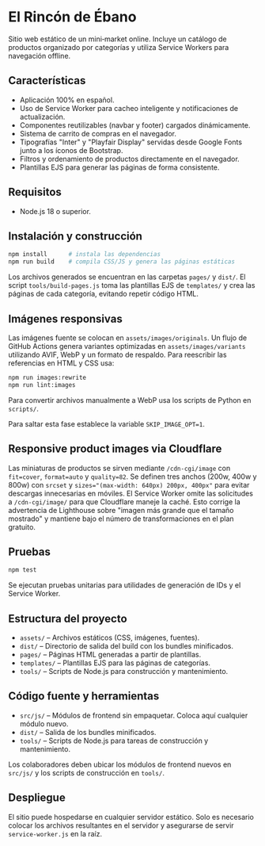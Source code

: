 # El Rincón de Ébano

Sitio web estático de un mini‑market online. Incluye un catálogo de productos organizado por categorías y utiliza Service Workers para navegación offline.

## Características

- Aplicación 100% en español.
- Uso de Service Worker para cacheo inteligente y notificaciones de actualización.
- Componentes reutilizables (navbar y footer) cargados dinámicamente.
- Sistema de carrito de compras en el navegador.
- Tipografías "Inter" y "Playfair Display" servidas desde Google Fonts junto a los íconos de Bootstrap.
- Filtros y ordenamiento de productos directamente en el navegador.
- Plantillas EJS para generar las páginas de forma consistente.

## Requisitos

- Node.js 18 o superior.

## Instalación y construcción

```bash
npm install      # instala las dependencias
npm run build    # compila CSS/JS y genera las páginas estáticas
```

Los archivos generados se encuentran en las carpetas `pages/` y `dist/`.
El script `tools/build-pages.js` toma las plantillas EJS de `templates/` y crea las páginas de cada categoría, evitando repetir código HTML.

## Imágenes responsivas

Las imágenes fuente se colocan en `assets/images/originals`. Un flujo de GitHub Actions genera variantes optimizadas en `assets/images/variants` utilizando AVIF, WebP y un formato de respaldo. Para reescribir las referencias en HTML y CSS usa:

```bash
npm run images:rewrite
npm run lint:images
```

Para convertir archivos manualmente a WebP usa los scripts de Python en `scripts/`.

Para saltar esta fase establece la variable `SKIP_IMAGE_OPT=1`.

## Responsive product images via Cloudflare

Las miniaturas de productos se sirven mediante `/cdn-cgi/image` con `fit=cover`, `format=auto` y `quality=82`.
Se definen tres anchos (200w, 400w y 800w) con `srcset` y `sizes="(max-width: 640px) 200px, 400px"` para evitar descargas innecesarias en móviles.
El Service Worker omite las solicitudes a `/cdn-cgi/image/` para que Cloudflare maneje la caché.
Esto corrige la advertencia de Lighthouse sobre "imagen más grande que el tamaño mostrado" y mantiene bajo el número de transformaciones en el plan gratuito.

## Pruebas

```bash
npm test
```

Se ejecutan pruebas unitarias para utilidades de generación de IDs y el Service Worker.

## Estructura del proyecto

- `assets/` – Archivos estáticos (CSS, imágenes, fuentes).
- `dist/` – Directorio de salida del build con los bundles minificados.
- `pages/` – Páginas HTML generadas a partir de plantillas.
- `templates/` – Plantillas EJS para las páginas de categorías.
- `tools/` – Scripts de Node.js para construcción y mantenimiento.

## Código fuente y herramientas

- `src/js/` – Módulos de frontend sin empaquetar. Coloca aquí cualquier módulo nuevo.
- `dist/` – Salida de los bundles minificados.
- `tools/` – Scripts de Node.js para tareas de construcción y mantenimiento.

Los colaboradores deben ubicar los módulos de frontend nuevos en `src/js/` y los scripts de construcción en `tools/`.

## Despliegue

El sitio puede hospedarse en cualquier servidor estático. Solo es necesario colocar los archivos resultantes en el servidor y asegurarse de servir `service-worker.js` en la raíz.
